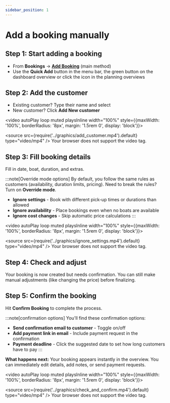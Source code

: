 ```yaml
---
sidebar_position: 1
---
```


# Add a booking manually

## Step 1: Start adding a booking

- From **Bookings** → **[Add Booking](https://dashboard.letsbook.app/bookings/add)** (main method)
- Use the **Quick Add** button in the menu bar, the green button on the dashboard overview or click the icon in the planning overviews

## Step 2: Add the customer

- Existing customer? Type their name and select
- New customer? Click **Add New customer**

<video autoPlay loop muted playsInline width="100%" style={{maxWidth: '100%', borderRadius: '8px', margin: '1.5rem 0', display: 'block'}}>

  <source src={require('../graphics/add_customer.mp4').default} type="video/mp4" />
  Your browser does not support the video tag.
</video>

## Step 3: Fill booking details

Fill in date, boat, duration, and extras.

:::note[Override mode options]
By default, you follow the same rules as customers (availability, duration limits, pricing). Need to break the rules? Turn on **Override mode**.

- **Ignore settings** - Book with different pick-up times or durations than allowed
- **Ignore availability** - Place bookings even when no boats are available
- **Ignore cost changes** - Skip automatic price calculations
  :::

<video autoPlay loop muted playsInline width="100%" style={{maxWidth: '100%', borderRadius: '8px', margin: '1.5rem 0', display: 'block'}}>

  <source src={require('../graphics/ignore_settings.mp4').default} type="video/mp4" />
  Your browser does not support the video tag.
</video>

## Step 4: Check and adjust

Your booking is now created but needs confirmation. You can still make manual adjustments (like changing the price) before finalizing.

## Step 5: Confirm the booking

Hit **Confirm Booking** to complete the process.

:::note[confirmation options]
You'll find these confirmation options:

- **Send confirmation email to customer** - Toggle on/off
- **Add payment link in email** - Include payment request in the confirmation
- **Payment deadline** - Click the suggested date to set how long customers have to pay
  :::

**What happens next:** Your booking appears instantly in the overview. You can immediately edit details, add notes, or send payment requests.

<video autoPlay loop muted playsInline width="100%" style={{maxWidth: '100%', borderRadius: '8px', margin: '1.5rem 0', display: 'block'}}>

  <source src={require('../graphics/check_and_confirm.mp4').default} type="video/mp4" />
  Your browser does not support the video tag.
</video>
